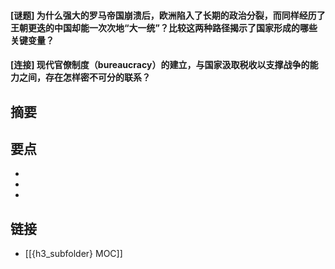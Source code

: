 #### [谜题] 为什么强大的罗马帝国崩溃后，欧洲陷入了长期的政治分裂，而同样经历了王朝更迭的中国却能一次次地“大一统”？比较这两种路径揭示了国家形成的哪些关键变量？


#### [连接] 现代官僚制度（bureaucracy）的建立，与国家汲取税收以支撑战争的能力之间，存在怎样密不可分的联系？


## 摘要


## 要点

- 
- 
- 

## 链接

- [[{h3_subfolder} MOC]]
